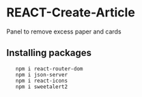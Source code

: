 # REACT-Create-Article
Panel to remove excess paper and cards
## Installing packages

```npm install react-bootstrap bootstrap
   npm i react-router-dom
   npm i json-server
   npm i react-icons
   npm i sweetalert2
```

